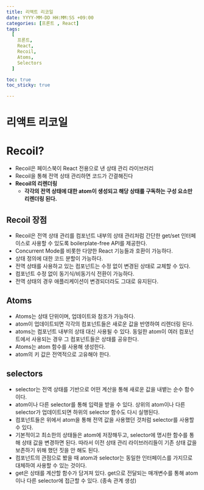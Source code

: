 ```yaml
---
title: 리액트 리코일
date: YYYY-MM-DD HH:MM:SS +09:00
categories: [프론트 , React]
tags:
  [
    프론트,
    React,
    Recoil,
    Atoms,
    Selectors
  ]

toc: true
toc_sticky: true

---
```


# 리액트 리코일

# Recoil?

- Recoil은 페이스북이 React 전용으로 낸 상태 관리 라이브러리
- Recoil을 통해 전역 상태 관리하면 코드가 간결해진다
- **Recoil의 리렌더링**
    - **각각의 전역 상태에 대한 atom이 생성되고 해당 상태를 구독하는 구성 요소만 리렌더링 된다.**

## Recoil 장점

- Recoil은 전역 상태 관리를 컴포넌트 내부의 상태 관리처럼 간단한 get/set 인터페이스로 사용할 수 있도록 boilerplate-free API를 제공한다.
- Concurrent Mode를 비롯한 다양한 React 기능들과 호환이 가능하다.
- 상태 정의에 대한 코드 분할이 가능하다.
- 전역 상태를 사용하고 있는 컴포넌트는 수정 없이 변경된 상태로 교체할 수 있다.
- 컴포넌트 수정 없이 동기식/비동기식 전환이 가능하다.
- 전역 상태의 경우 애플리케이션이 변경되더라도 그대로 유지된다.

## Atoms

- Atoms는 상태 단위이며, 업데이트와 참조가 가능하다.
- atom이 업데이트되면 각각의 컴포넌트들은 새로운 값을 반영하여 리렌더링 된다.
- atoms는 컴포넌트 내부의 상태 대신 사용될 수 있다.
동일한 atom이 여러 컴포넌트에서 사용되는 경우 그 컴포넌트들은 상태를 공유한다.
- Atoms는 atom 함수를 사용해 생성한다.
- atom의 키 값은 전역적으로 고유해야 한다.

## selectors

- selector는 전역 상태를 기반으로 어떤 계산을 통해 새로운 값을 내뱉는 순수 함수이다.
- atom이나 다른 selector를 통해 입력을 받을 수 있다.
상위의 atom이나 다른 selector가 업데이트되면 하위의 selector 함수도 다시 실행된다.
- 컴포넌트들은 위에서 atom을 통해 전역 값을 사용했던 것처럼 selector를 사용할 수 있다.
- 기본적이고 최소한의 상태들은 atom에 저장해두고, selector에 명시한 함수를 통해 상태 값을 변경하면 된다. 따라서 이전 상태 관리 라이브러리들이 기존 상태 값을 보존하기 위해 했던 짓을 안 해도 된다.
- 컴포넌트의 관점으로 봤을 때 atom과 selector는 동일한 인터페이스를 가지므로 대체하여 사용할 수 있는 것이다.
- get은 상태를 계산할 함수가 담겨져 있다. get으로 전달되는 매개변수를 통해 atom이나 다른 selector에 접근할 수 있다. (종속 관계 생성)